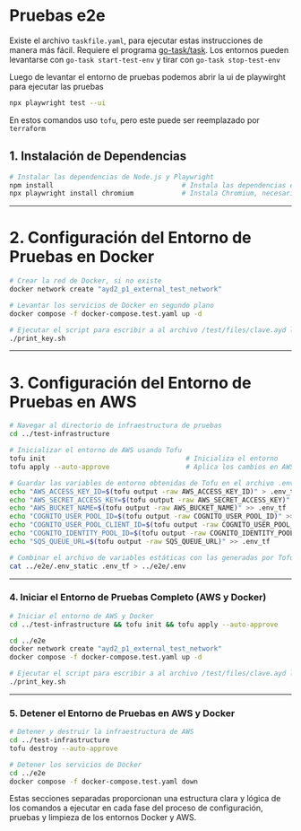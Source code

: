 
# Pruebas e2e

Existe el archivo `taskfile.yaml`, para ejecutar estas instrucciones de manera más fácil. Requiere el programa [go-task/task](https://github.com/go-task/task). Los entornos pueden levantarse con `go-task start-test-env` y tirar con `go-task stop-test-env`

Luego de levantar el entorno de pruebas podemos abrir la ui de playwirght para ejecutar las pruebas

```bash
npx playwright test --ui
```

En estos comandos uso `tofu`, pero este puede ser reemplazado por `terraform`

## 1. Instalación de Dependencias

```bash
# Instalar las dependencias de Node.js y Playwright
npm install                                # Instala las dependencias especificadas en package.json
npx playwright install chromium            # Instala Chromium, necesario para las pruebas con Playwright
```

---

# 2. Configuración del Entorno de Pruebas en Docker

```bash
# Crear la red de Docker, si no existe
docker network create "ayd2_p1_external_test_network" 

# Levantar los servicios de Docker en segundo plano
docker compose -f docker-compose.test.yaml up -d

# Ejecutar el script para escribir a al archivo /test/files/clave.ayd la clave del administrador
./print_key.sh
```

---

# 3. Configuración del Entorno de Pruebas en AWS

```bash
# Navegar al directorio de infraestructura de pruebas
cd ../test-infrastructure

# Inicializar el entorno de AWS usando Tofu
tofu init                                   # Inicializa el entorno
tofu apply --auto-approve                   # Aplica los cambios en AWS sin aprobación manual

# Guardar las variables de entorno obtenidas de Tofu en el archivo .env_tf
echo "AWS_ACCESS_KEY_ID=$(tofu output -raw AWS_ACCESS_KEY_ID)" > .env_tf
echo "AWS_SECRET_ACCESS_KEY=$(tofu output -raw AWS_SECRET_ACCESS_KEY)" >> .env_tf
echo "AWS_BUCKET_NAME=$(tofu output -raw AWS_BUCKET_NAME)" >> .env_tf
echo "COGNITO_USER_POOL_ID=$(tofu output -raw COGNITO_USER_POOL_ID)" >> .env_tf
echo "COGNITO_USER_POOL_CLIENT_ID=$(tofu output -raw COGNITO_USER_POOL_CLIENT_ID)" >> .env_tf
echo "COGNITO_IDENTITY_POOL_ID=$(tofu output -raw COGNITO_IDENTITY_POOL_ID)" >> .env_tf
echo "SQS_QUEUE_URL=$(tofu output -raw SQS_QUEUE_URL)" >> .env_tf

# Combinar el archivo de variables estáticas con las generadas por Tofu en el archivo final .env
cat ../e2e/.env_static .env_tf > ../e2e/.env
```

---

### 4. Iniciar el Entorno de Pruebas Completo (AWS y Docker)

```bash
# Iniciar el entorno de AWS y Docker
cd ../test-infrastructure && tofu init && tofu apply --auto-approve

cd ../e2e
docker network create "ayd2_p1_external_test_network"
docker compose -f docker-compose.test.yaml up -d

# Ejecutar el script para escribir a al archivo /test/files/clave.ayd la clave del administrador
./print_key.sh
```

---

### 5. Detener el Entorno de Pruebas en AWS y Docker

```bash
# Detener y destruir la infraestructura de AWS
cd ../test-infrastructure
tofu destroy --auto-approve

# Detener los servicios de Docker
cd ../e2e
docker compose -f docker-compose.test.yaml down
```


Estas secciones separadas proporcionan una estructura clara y lógica de los comandos a ejecutar en cada fase del proceso de configuración, pruebas y limpieza de los entornos Docker y AWS.
